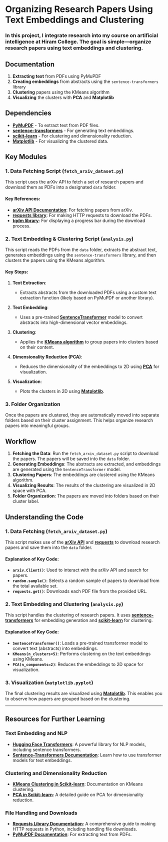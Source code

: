 # Organizing Research Papers Using Text Embeddings and Clustering
### In this project, I integrate research into my course on artificial intelligence at Hiram College. The goal is simple—organize research papers using text embeddings and clustering.

## Documentation

1. **Extracting text** from PDFs using PyMuPDF
2. **Creating embeddings** from abstracts using the `sentence-transformers` library
3. **Clustering** papers using the KMeans algorithm
4. **Visualizing** the clusters with **PCA** and **Matplotlib**

## Dependencies

- **[PyMuPDF](https://pypi.org/project/PyMuPDF/)** - To extract text from PDF files.
- **[sentence-transformers](https://huggingface.co/sentence-transformers)** - For generating text embeddings.
- **[scikit-learn](https://scikit-learn.org/stable/)** - For clustering and dimensionality reduction.
- **[Matplotlib](https://matplotlib.org/stable/)** - For visualizing the clustered data.

## Key Modules

### 1. **Data Fetching Script (`fetch_arxiv_dataset.py`)**

This script uses the arXiv API to fetch a set of research papers and download them as PDFs into a designated `data` folder.

#### Key References:
- **[arXiv API Documentation](https://arxiv.org/help/api/index)**: For fetching papers from arXiv.
- **[requests library](https://docs.python-requests.org/en/latest/)**: For making HTTP requests to download the PDFs.
- **[tqdm library](https://tqdm.github.io/)**: For displaying a progress bar during the download process.

### 2. **Text Embedding & Clustering Script (`analysis.py`)**

This script reads the PDFs from the `data` folder, extracts the abstract text, generates embeddings using the `sentence-transformers` library, and then clusters the papers using the KMeans algorithm.

#### Key Steps:
1. **Text Extraction**:
    - Extracts abstracts from the downloaded PDFs using a custom text extraction function (likely based on PyMuPDF or another library).

2. **Text Embedding**:
    - Uses a pre-trained **[SentenceTransformer](https://huggingface.co/sentence-transformers)** model to convert abstracts into high-dimensional vector embeddings.

3. **Clustering**:
    - Applies the **[KMeans algorithm](https://scikit-learn.org/stable/modules/generated/sklearn.cluster.KMeans.html)** to group papers into clusters based on their content.
    
4. **Dimensionality Reduction (PCA)**:
    - Reduces the dimensionality of the embeddings to 2D using **[PCA](https://scikit-learn.org/stable/modules/generated/sklearn.decomposition.PCA.html)** for visualization.
    
5. **Visualization**:
    - Plots the clusters in 2D using **[Matplotlib](https://matplotlib.org/stable/contents.html)**.

### 3. **Folder Organization**

Once the papers are clustered, they are automatically moved into separate folders based on their cluster assignment. This helps organize research papers into meaningful groups.

## Workflow

1. **Fetching the Data**: Run the `fetch_arxiv_dataset.py` script to download the papers. The papers will be saved into the `data` folder.
2. **Generating Embeddings**: The abstracts are extracted, and embeddings are generated using the `SentenceTransformer` model.
3. **Clustering Papers**: The embeddings are clustered using the KMeans algorithm.
4. **Visualizing Results**: The results of the clustering are visualized in 2D space with PCA.
5. **Folder Organization**: The papers are moved into folders based on their cluster label.

## Understanding the Code

### 1. **Data Fetching (`fetch_arxiv_dataset.py`)**

This script makes use of the **[arXiv API](https://arxiv.org/help/api/index)** and **[requests](https://docs.python-requests.org/en/latest/)** to download research papers and save them into the `data` folder.

#### Explanation of Key Code:
- **`arxiv.Client()`**: Used to interact with the arXiv API and search for papers.
- **`random.sample()`**: Selects a random sample of papers to download from the total available set.
- **`requests.get()`**: Downloads each PDF file from the provided URL.

### 2. **Text Embedding and Clustering (`analysis.py`)**

This script handles the clustering of research papers. It uses **[sentence-transformers](https://huggingface.co/sentence-transformers)** for embedding generation and **[scikit-learn](https://scikit-learn.org/stable/)** for clustering.

#### Explanation of Key Code:
- **`SentenceTransformer()`**: Loads a pre-trained transformer model to convert text (abstracts) into embeddings.
- **`KMeans(n_clusters=5)`**: Performs clustering on the text embeddings using KMeans.
- **`PCA(n_components=2)`**: Reduces the embeddings to 2D space for visualization.

### 3. **Visualization (`matplotlib.pyplot`)**

The final clustering results are visualized using **[Matplotlib](https://matplotlib.org/stable/contents.html)**. This enables you to observe how papers are grouped based on the clustering.

---

## Resources for Further Learning

### Text Embedding and NLP
- **[Hugging Face Transformers](https://huggingface.co/transformers/)**: A powerful library for NLP models, including sentence transformers.
- **[Sentence-Transformers Documentation](https://huggingface.co/sentence-transformers)**: Learn how to use transformer models for text embeddings.

### Clustering and Dimensionality Reduction
- **[KMeans Clustering in Scikit-learn](https://scikit-learn.org/stable/modules/generated/sklearn.cluster.KMeans.html)**: Documentation on KMeans clustering.
- **[PCA in Scikit-learn](https://scikit-learn.org/stable/modules/generated/sklearn.decomposition.PCA.html)**: A detailed guide on PCA for dimensionality reduction.

### File Handling and Downloads
- **[Requests Library Documentation](https://docs.python-requests.org/en/latest/)**: A comprehensive guide to making HTTP requests in Python, including handling file downloads.
- **[PyMuPDF Documentation](https://pypi.org/project/PyMuPDF/)**: For extracting text from PDFs.

